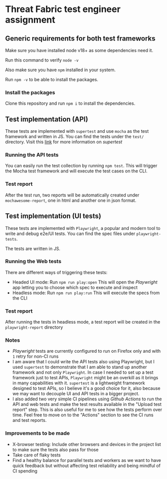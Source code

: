 # Threat Fabric test engineer assignment

## Generic requirements for both test frameworks

Make sure you have installed node v18+ as some dependencies need it.

Run this command to verify `node -v`

Also make sure you have `npm` installed in your system.

Run `npm -v` to be able to install the packages.

### Install the packages

Clone this repository and run `npm i` to install the dependencies.

## Test implementation (API)

These tests are implemented with `supertest` and use `mocha` as the test framework and written in JS. You can find the tests under the `test/` directory. Visit this [link](https://www.npmjs.com/package/supertest) for more information on _supertest_

### Running the API tests

You can easily run the test collection by running `npm test`. This will trigger the Mocha test framework and will execute the test cases on the CLI.

### Test report

After the test run, two reports will be automatically created under `mochawesome-report`, one in html and another one in json format.

## Test implementation (UI tests)

These tests are implemented with `Playwright`, a popular and modern tool to write and debug e2e/UI tests. You can find the spec files under `playwright-tests`.

The tests are written in JS.

### Running the Web tests

There are different ways of triggering these tests:

- Headed UI mode: Run `npm run play:open` This will open the _Playwright_ app letting you to choose which spec to execute and inspect
- Headless mode: Run `npm run play:run` This will execute the specs from the CLI

### Test report

After running the tests in headless mode, a test report will be created in the `playwright-report` directory

### Notes

- _Playwright_ tests are currently configured to run on Firefox only and with `1` retry for non-CI runs
- I am aware that I could write the API tests also using Playwright, but I used `supertest` to demonstrate that I am able to stand up another framework and not only `Playwright`. In case I needed to set up a test framework just to test APIs, `Playwright` might be an overkill as it brings in many capabilities with it. `supertest` is a lightweight framework designed to test APIs, so I believe it's a good choice for it, also because we may want to decouple UI and API tests in a bigger project.
- I also added two very simple CI pipelines using _Github Actions_ to run the API and web tests and make the test results available in the "Upload test report" step. This is also useful for me to see how the tests perform over time. Feel free to move on to the "Actions" section to see the CI runs and test reports.

### Improvements to be made

- X-browser testing: Include other browsers and devices in the project list to make sure the tests also pass for those
- Take care of flaky tests
- Find a healthy balance for parallel tests and workers as we want to have quick feedback but without affecting test reliability and being mindful of CI spending
